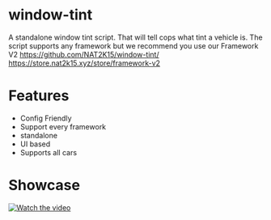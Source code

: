 # window-tint
A standalone window tint script. That will tell cops what tint a vehicle is. The script supports any framework but we recommend you use our Framework V2
https://github.com/NAT2K15/window-tint/
https://store.nat2k15.xyz/store/framework-v2

# Features
- Config Friendly
- Support every framework
- standalone
- UI based
- Supports all cars

# Showcase
[![Watch the video](https://i.imgur.com/OqElaca.png)](https://www.youtube.com/T5cpBuAUEE4)
